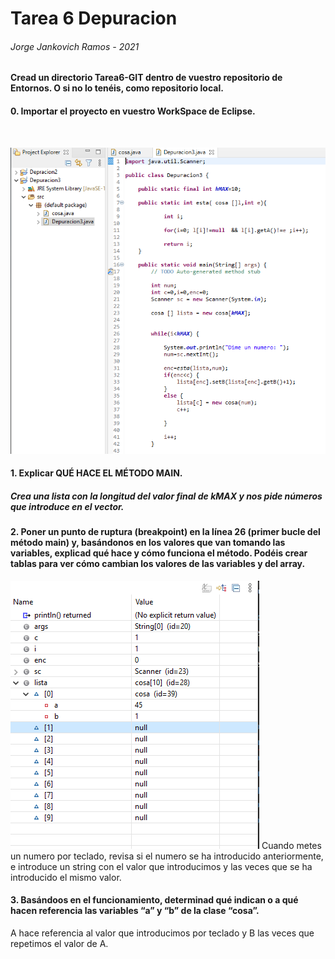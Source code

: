 # Tarea 6 Depuracion

###### Jorge Jankovich Ramos - 2021

#### Cread un directorio Tarea6-GIT dentro de vuestro repositorio de Entornos. O si no lo tenéis, como repositorio local.

#### 0. Importar el proyecto en vuestro WorkSpace de Eclipse.
<br>

![](Captura.PNG)


#### 1. Explicar QUÉ HACE EL MÉTODO MAIN.
 ##### Crea una lista con la longitud del valor final de kMAX y nos pide números que introduce en el vector.
 
 
 
#### 2. Poner un punto de ruptura (breakpoint) en la línea 26 (primer bucle del método main) y, basándonos en los valores que van tomando las variables, explicad qué hace y cómo funciona el método. Podéis crear tablas para ver cómo cambian los valores de las variables y del array. 

![](Captura1.PNG)
Cuando metes un numero por teclado, revisa si el numero se ha introducido anteriormente, e introduce un string con el valor que introducimos y las veces que se ha introducido el mismo valor.

 
#### 3. Basándoos en el funcionamiento, determinad qué indican o a qué hacen referencia las variables “a” y “b” de la clase “cosa”.
A hace referencia al valor que introducimos por teclado y B las veces que repetimos el valor de A.